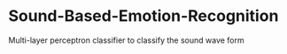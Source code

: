 # Sound-Based-Emotion-Recognition
Multi-layer perceptron classifier to classify the sound wave form
